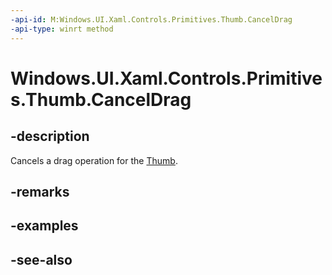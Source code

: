 ```yaml
---
-api-id: M:Windows.UI.Xaml.Controls.Primitives.Thumb.CancelDrag
-api-type: winrt method
---
```


<!-- Method syntax
public void CancelDrag()
-->

# Windows.UI.Xaml.Controls.Primitives.Thumb.CancelDrag

## -description
Cancels a drag operation for the [Thumb](thumb.md).


## -remarks

## -examples

## -see-also
